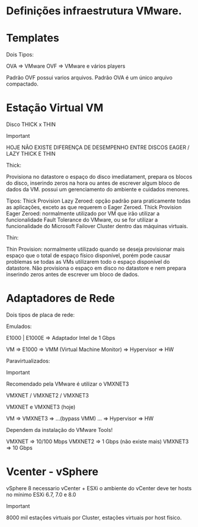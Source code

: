 # Definições infraestrutura VMware.

# Templates

Dois Tipos:

OVA => VMware
OVF => VMware e vários players

Padrão OVF possui varios arquivos.
Padrão OVA é um único arquivo compactado.


# Estação Virtual VM

 Disco THICK x THIN

>[!IMPORTANT]
>HOJE NÃO EXISTE DIFERENÇA DE DESEMPENHO ENTRE DISCOS EAGER / LAZY THICK E THIN

Thick:

Provisiona no datastore o espaço do disco imediatament, prepara os blocos do disco, inserindo zeros na hora ou antes de escrever algum bloco de dados da VM.
possui um gerenciamento do ambiente e cuidados menores.

Tipos:
Thick Provision Lazy Zeroed: opção padrão para praticamente todas as aplicações, exceto as que requerem o Eager Zeroed.
Thick Provision Eager Zeroed: normalmente utilizado por VM que irão utilizar a funcionalidade Fault Tolerance do VMware, ou se for utilizar a funcionalidade do Microsoft Failover Cluster dentro das máquinas virtuais.

Thin: 

Thin Provision: normalmente utilizado quando se deseja provisionar mais espaço que o total de espaço físico disponível, porém pode causar problemas se todas as VMs utilizarem todo o espaço disponível do datastore.
Não provisiona o espaço em disco no datastore e nem prepara inserindo zeros antes de escrever um bloco de dados.

# Adaptadores de Rede

Dois tipos de placa de rede:

Emulados:

E1000 | E1000E	=> Adaptador Intel de 1 Gbps

VM => E1000 =>  VMM (Virtual Machine Monitor)  => Hypervisor => HW

Paravirtualizados:

>[!IMPORTANT]
>Recomendado pela VMware é utilizar o VMXNET3

VMXNET / VMXNET2 / VMXNET3

VMXNET e VMXNET3 (hoje)

VM => VMXNET3 => …(bypass VMM) … =>  Hypervisor => HW

Dependem da instalação do VMware Tools!

VMXNET	=> 10/100 Mbps
VMXNET2	=> 1 Gbps (não existe mais)
VMXNET3	=> 10 Gbps


# Vcenter - vSphere
vSphere 8 necessario vCenter + ESXi o ambiente do vCenter deve ter hosts no mínimo ESXi 6.7, 7.0 e 8.0

>[!IMPORTANT]
>8000 mil estações virtuais por Cluster, estações virtuais por host físico.